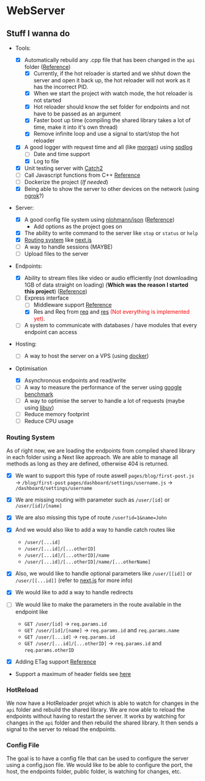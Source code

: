 # WebServer

## Stuff I wanna do

- Tools:

  - [x] Automatically rebuild any .cpp file that has been changed in the `api` folder ([Reference](#hotreload))
    - [x] Currently, if the hot reloader is started and we shhut down the server and open it back up, the hot reloader will not work as it has the incorrect PID.
    - [x] When we start the project with watch mode, the hot reloader is not started
    - [x] Hot reloader should know the set folder for endpoints and not have to be passed as an argument
    - [x] Faster boot up time (compiling the shared library takes a lot of time, make it into it's own thread)
    - [x] Remove infinite loop and use a signal to start/stop the hot reloader
  - [x] A good logger with request time and all (like [morgan](https://www.npmjs.com/package/morgan)) using [spdlog](https://github.com/gabime/spdlog)
    - [ ] Date and time support
    - [x] Log to file
  - [x] Unit testing server with [Catch2](https://github.com/catchorg/Catch2)
  - [ ] Call Javascript functions from C++ [Reference](https://stackoverflow.com/questions/2713289/how-to-execute-javascript-function-in-c)
  - [ ] Dockerize the project (_If needed_)
  - [x] Being able to show the server to other devices on the network (using [ngrok](https://ngrok.com/)?)

- Server:

  - [x] A good config file system using [nlohmann/json](https://github.com/nlohmann/json) ([Reference](#config-file))
    - Add options as the project goes on
  - [x] The ability to write command to the server like `stop` or `status` or `help`
  - [x] [Routing system](#routing-system) like [next.js](https://nextjs.org/docs/routing/introduction)
  - [ ] A way to handle sessions (MAYBE)
  - [ ] Upload files to the server

- Endpoints:

  - [x] Ability to stream files like video or audio efficiently (not downloading 1GB of data straight on loading) (**Which was the reason I started this project**) ([Reference](https://blog.logrocket.com/build-video-streaming-server-node/))
  - [ ] Express interface
    - [ ] Middleware support [Reference](https://nextjs.org/docs/advanced-features/middleware)
    - [x] Res and Req from [req](https://expressjs.com/en/5x/api.html#req) and [res](https://expressjs.com/en/5x/api.html#res) <span style="color:red">(Not everything is implemented yet)</span>.
  - [ ] A system to communicate with databases / have modules that every endpoint can access

- Hosting:

  - [ ] A way to host the server on a VPS (using [docker](https://www.docker.com/))

- Optimisation

  - [x] Asynchronous endpoints and read/write
  - [ ] A way to measure the performance of the server using [google benchmark](https://github.com/google/benchmark)
  - [ ] A way to optimise the server to handle a lot of requests (maybe using [libuv](https://libuv.org/))
  - [ ] Reduce memory footprint
  - [ ] Reduce CPU usage

### Routing System

As of right now, we are loading the endpoints from compiled shared library in each folder using a Next like approach. We are able to manage all methods as long as they are defined, otherwise 404 is returned.

- [x] We want to support this type of route aswell
      `pages/blog/first-post.js` → `/blog/first-post`
      `pages/dashboard/settings/username.js` → `/dashboard/settings/username`
- [x] We are missing routing with parameter such as `/user/[id]` or `/user/[id]/[name]`
- [x] We are also missing this type of route `/user?id=1&name=John`
- [x] And we would also like to add a way to handle catch routes like

  - `/user/[...id]`
  - `/user/[...id]/[...otherID]`
  - `/user/[...id]/[...otherID]/name`
  - `/user/[...id]/[...otherID]/name/[...otherName]`

- [x] Also, we would like to handle optional parameters like `/user/[[id]]` or `/user/[[...id]]` (refer to [next.js](https://nextjs.org/docs/routing/dynamic-routes#optional-catch-all-routes) for more info)
- [x] We would like to add a way to handle redirects
- [ ] We would like to make the parameters in the route available in the endpoint like

  - `GET /user/[id]` → `req.params.id`
  - `GET /user/[id]/[name]` → `req.params.id` and `req.params.name`
  - `GET /user/[...id]` → `req.params.id`
  - `GET /user/[...id]/[...otherID]` → `req.params.id` and `req.params.otherID`

- [x] Adding ETag support [Reference](https://stackoverflow.com/questions/4533/http-generating-etag-header)
- Support a maximum of header fields see [here](https://developer.mozilla.org/en-US/docs/Web/HTTP/Headers)

### HotReload

We now have a HotReloader projet which is able to watch for changes in the `api` folder and rebuild the shared library. We are now able to reload the endpoints without having to restart the server.
It works by watching for changes in the `api` folder and then rebuild the shared library. It then sends a signal to the server to reload the endpoints.

### Config File

The goal is to have a config file that can be used to configure the server using a config.json file. We would like to be able to configure the port, the host, the endpoints folder, public folder, is watching for changes, etc.
